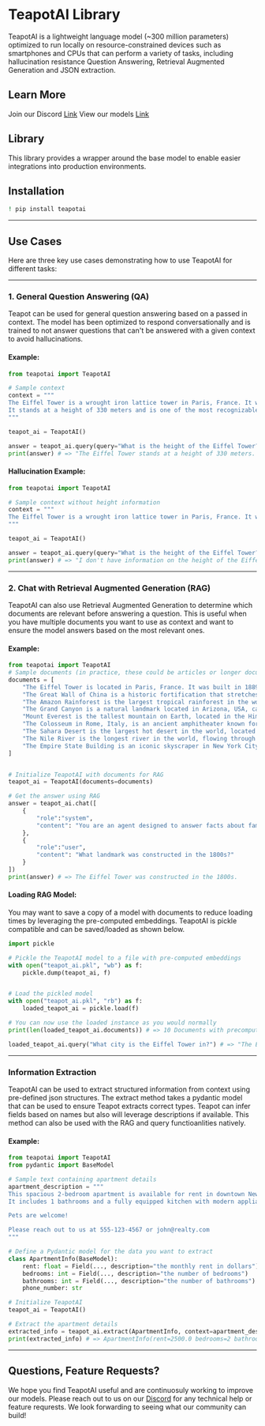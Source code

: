 # TeapotAI Library

TeapotAI is a lightweight language model (~300 million parameters) optimized to run locally on resource-constrained devices such as smartphones and CPUs that can perform a variety of tasks, including hallucination resistance Question Answering, Retrieval Augmented Generation and JSON extraction.

## Learn More
Join our Discord [Link](https://discord.gg/hPxGSn5dST)
View our models [Link](https://huggingface.co/teapotai)


## Library
This library provides a wrapper around the base model to enable easier integrations into production environments.

## Installation

```bash
! pip install teapotai
```

---

## Use Cases

Here are three key use cases demonstrating how to use TeapotAI for different tasks:

---

### 1. General Question Answering (QA)

Teapot can be used for general question answering based on a passed in context. The model has been optimized to respond conversationally and is trained to not answer questions that can't be answered with a given context to avoid hallucinations.

#### Example:

```python
from teapotai import TeapotAI

# Sample context
context = """
The Eiffel Tower is a wrought iron lattice tower in Paris, France. It was designed by Gustave Eiffel and completed in 1889.
It stands at a height of 330 meters and is one of the most recognizable structures in the world.
"""

teapot_ai = TeapotAI()

answer = teapot_ai.query(query="What is the height of the Eiffel Tower?", context=context)
print(answer) # => "The Eiffel Tower stands at a height of 330 meters. "
```

#### Hallucination Example:

```python
from teapotai import TeapotAI

# Sample context without height information
context = """
The Eiffel Tower is a wrought iron lattice tower in Paris, France. It was designed by Gustave Eiffel and completed in 1889.
"""

teapot_ai = TeapotAI()

answer = teapot_ai.query(query="What is the height of the Eiffel Tower?", context=context)
print(answer) # => "I don't have information on the height of the Eiffel Tower."
```

---

### 2. Chat with Retrieval Augmented Generation (RAG)

TeapotAI can also use Retrieval Augmented Generation to determine which documents are relevant before answering a question. This is useful when you have multiple documents you want to use as context and want to ensure the model answers based on the most relevant ones.

#### Example:

```python
from teapotai import TeapotAI
# Sample documents (in practice, these could be articles or longer documents)
documents = [
    "The Eiffel Tower is located in Paris, France. It was built in 1889 and stands 330 meters tall.",
    "The Great Wall of China is a historic fortification that stretches over 13,000 miles.",
    "The Amazon Rainforest is the largest tropical rainforest in the world, covering over 5.5 million square kilometers.",
    "The Grand Canyon is a natural landmark located in Arizona, USA, carved by the Colorado River.",
    "Mount Everest is the tallest mountain on Earth, located in the Himalayas along the border between Nepal and China.",
    "The Colosseum in Rome, Italy, is an ancient amphitheater known for its gladiator battles.",
    "The Sahara Desert is the largest hot desert in the world, located in North Africa.",
    "The Nile River is the longest river in the world, flowing through northeastern Africa.",
    "The Empire State Building is an iconic skyscraper in New York City that was completed in 1931 and stands at 1454 feet tall."
]


# Initialize TeapotAI with documents for RAG
teapot_ai = TeapotAI(documents=documents)

# Get the answer using RAG
answer = teapot_ai.chat([
    {
        "role":"system",
        "content": "You are an agent designed to answer facts about famous landmarks."
    },
    {
        "role":"user",
        "content": "What landmark was constructed in the 1800s?"
    }
])
print(answer) # => The Eiffel Tower was constructed in the 1800s.
```

#### Loading RAG Model:
You may want to save a copy of a model with documents to reduce loading times by leveraging the pre-computed embeddings. TeapotAI is pickle compatible and can be saved/loaded as shown below.
```python
import pickle

# Pickle the TeapotAI model to a file with pre-computed embeddings
with open("teapot_ai.pkl", "wb") as f:
    pickle.dump(teapot_ai, f)


# Load the pickled model
with open("teapot_ai.pkl", "rb") as f:
    loaded_teapot_ai = pickle.load(f)

# You can now use the loaded instance as you would normally
print(len(loaded_teapot_ai.documents)) # => 10 Documents with precomputed embeddings

loaded_teapot_ai.query("What city is the Eiffel Tower in?") # => "The Eiffel Tower is located in Paris, France."

```

---

### Information Extraction

TeapotAI can be used to extract structured information from context using pre-defined json structures. The extract method takes a pydantic model that can be used to ensure Teapot extracts correct types. Teapot can infer fields based on names but also will leverage descriptions if available. This method can also be used with the RAG and query functioanlities natively.

#### Example:

```python
from teapotai import TeapotAI
from pydantic import BaseModel

# Sample text containing apartment details
apartment_description = """
This spacious 2-bedroom apartment is available for rent in downtown New York. The monthly rent is $2500.
It includes 1 bathrooms and a fully equipped kitchen with modern appliances.

Pets are welcome!

Please reach out to us at 555-123-4567 or john@realty.com
"""

# Define a Pydantic model for the data you want to extract
class ApartmentInfo(BaseModel):
    rent: float = Field(..., description="the monthly rent in dollars")
    bedrooms: int = Field(..., description="the number of bedrooms")
    bathrooms: int = Field(..., description="the number of bathrooms")
    phone_number: str

# Initialize TeapotAI
teapot_ai = TeapotAI()

# Extract the apartment details
extracted_info = teapot_ai.extract(ApartmentInfo, context=apartment_description)
print(extracted_info) # => ApartmentInfo(rent=2500.0 bedrooms=2 bathrooms=1 phone_number='555-123-4567')
```

---

## Questions, Feature Requests?

We hope you find TeapotAI useful and are continuosuly working to improve our models. Please reach out to us on our [Discord](https://discord.gg/hPxGSn5dST) for any technical help or feature requrests. We look forwarding to seeing what our community can build!
